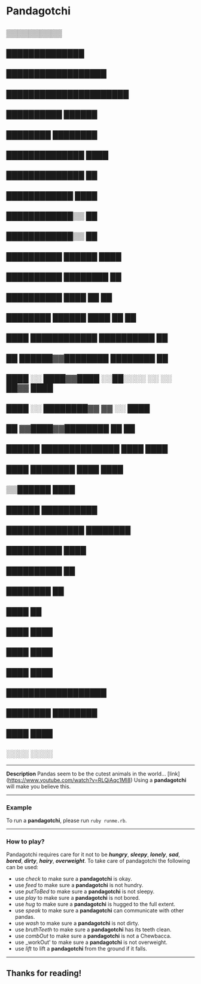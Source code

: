 # Pandagotchi
##                                     ▒▒▒▒▒▒▒▒▒▒            
##                                   ██████████████          
##                                 ██████████████████        
##                             ██████████████████████        
##                     ██████████              ██████        
##                   ████████                  ████████      
##       ██████████████                              ████    
##   ██████████████                                    ██    
##   ████████████                                      ████  
## ████████████▒▒                                        ██  
## ████████████▒▒                                        ██  
## ██████████                                    ██████  ████
## ██████████                                    ████████  ██
## ██████████                                  ████    ██  ██
##   ████████              ██████              ████    ██  ██
##     ████            ████████████            ██████████  ██
##       ██          ██████▓▓████████            ████████  ██
##       ████  ░░    ████▓▓████  ░░██░░░░  ░░  ░░  ██▓▓  ████
##       ████  ░░    ████████▓▓    ▓▓      ░░          ████  
##         ██        ▓▓████▓▓████████          ██      ██    
##         ██████      ██████████████      ████      ████    
##           ████          ████████      ████      ████      
##             ▒▒██████                          ████        
##                   ██████                  ██████████      
##                     ██████████████          ████████      
##                   ██████████                  ████        
##                   ██████████                  ██          
##                     ████████                  ██          
##                         ████                  ██          
##                           ████              ████          
##                           ████              ████          
##                             ████          ████            
##                             ██████████████████            
##                             ████████  ████████            
##                               ████      ████              
##                               ░░░░      ░░░░              


------------------------------------------------------------------------------------------------------------


__Description__
Pandas seem to be the cutest animals in the world... 
[link]
(https://www.youtube.com/watch?v=RLQiAqc1MI8)
Using a **pandagotchi** will make you believe this.

------------------------------------------------------------------------------------------------------------

### Example
To run a **pandagotchi**, please run `ruby runme.rb`.

------------------------------------------------------------------------------------------------------------

### How to play?
Pandagotchi requires care for it not to be ***hungry***, ***sleepy***, ***lonely***, ***sad***, ***bored***,
***dirty***, ***hairy***, ***overweight***. To take care of pandagotchi the following can be used:
- use _check_ to make sure a __pandagotchi__ is okay.
- use _feed_ to make sure a __pandagotchi__ is not hundry.
- use _putToBed_ to make sure a __pandagotchi__ is not sleepy.
- use _play_ to make sure a __pandagotchi__ is not bored.
- use _hug_ to make sure a __pandagotchi__ is hugged to the full extent.
- use _speak_ to make sure a __pandagotchi__ can communicate with other pandas.
- use _wash_ to make sure a __pandagotchi__ is not dirty.
- use _bruthTeeth_ to make sure a __pandagotchi__ has its teeth clean.
- use _combOut_ to make sure a __pandagotchi__ is not a Chewbacca.
- use _workOut' to make sure a __pandagotchi__ is not overweight.
- use _lift_ to lift a __pandagotchi__ from the ground if it falls.

------------------------------------------------------------------------------------------------------------

## Thanks for reading!